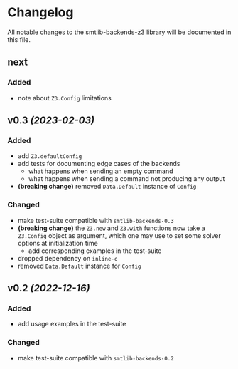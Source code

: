 # Changelog

All notable changes to the smtlib-backends-z3 library will be documented in this
file.

## next

### Added
- note about `Z3.Config` limitations

## v0.3 _(2023-02-03)_

### Added
- add `Z3.defaultConfig`
- add tests for documenting edge cases of the backends
  - what happens when sending an empty command
  - what happens when sending a command not producing any output
- **(breaking change)** removed `Data.Default` instance of `Config`

### Changed
- make test-suite compatible with `smtlib-backends-0.3`
- **(breaking change)** the `Z3.new` and `Z3.with` functions now take a
  `Z3.Config` object as argument, which one may use to set some solver options
  at initialization time
  - add corresponding examples in the test-suite
- dropped dependency on `inline-c`
- removed `Data.Default` instance for `Config`

## v0.2 _(2022-12-16)_

### Added
- add usage examples in the test-suite

### Changed
- make test-suite compatible with `smtlib-backends-0.2`
